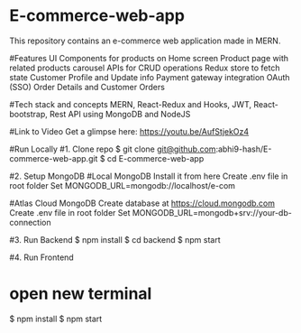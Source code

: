 # E-commerce-web-app
This repository contains an e-commerce web application made in MERN.

#Features
UI Components for products on Home screen 
Product page with related products carousel
APIs for CRUD operations
Redux store to fetch state
Customer Profile and Update info
Payment gateway integration
OAuth (SSO)
Order Details and Customer Orders

#Tech stack and concepts
MERN, React-Redux and Hooks, JWT, React-bootstrap, Rest API using MongoDB and NodeJS

#Link to Video
Get a glimpse here: https://youtu.be/AufStjekOz4

#Run Locally
#1. Clone repo
$ git clone git@github.com:abhi9-hash/E-commerce-web-app.git
$ cd E-commerce-web-app

#2. Setup MongoDB
#Local MongoDB
Install it from here
Create .env file in root folder
Set MONGODB_URL=mongodb://localhost/e-com

#Atlas Cloud MongoDB
Create database at https://cloud.mongodb.com
Create .env file in root folder
Set MONGODB_URL=mongodb+srv://your-db-connection

#3. Run Backend
$ npm install
$ cd backend
$ npm start

#4. Run Frontend
# open new terminal
$ npm install
$ npm start
